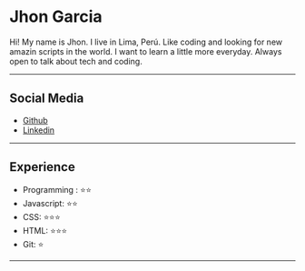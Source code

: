 # Jhon Garcia

Hi! My name is Jhon. I live in Lima, Perú. Like coding and looking for new amazin scripts in the world. I want to learn a little more everyday. Always open to talk about tech and coding.
***

## Social Media

- [Github](https://github.com/jgarc-developing)
- [Linkedin](https://www.linkedin.com/in/jhongarciaduran/)
***
## Experience

- Programming : ⭐️⭐️
- Javascript: ⭐️⭐️
- CSS: ⭐️⭐️⭐️
- HTML: ⭐️⭐️⭐️
- Git: ⭐️
***